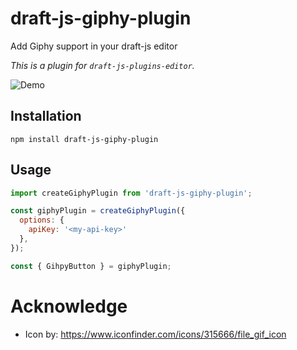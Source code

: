 # draft-js-giphy-plugin
Add Giphy support in your draft-js editor

*This is a plugin for `draft-js-plugins-editor`.*

![Demo](plugin.gif)

## Installation

```
npm install draft-js-giphy-plugin
```

## Usage

```js
import createGiphyPlugin from 'draft-js-giphy-plugin';

const giphyPlugin = createGiphyPlugin({
  options: {
    apiKey: '<my-api-key>'
  },
});

const { GihpyButton } = giphyPlugin;
```

# Acknowledge
* Icon by: https://www.iconfinder.com/icons/315666/file_gif_icon
